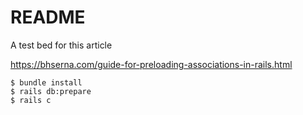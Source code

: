# README

A test bed for this article

https://bhserna.com/guide-for-preloading-associations-in-rails.html

```
$ bundle install
$ rails db:prepare
$ rails c
```
